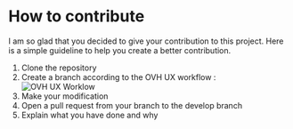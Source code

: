 # How to contribute

I am so glad that you decided to give your contribution to this project. Here is a simple guideline to help you create a better contribution.

1. Clone the repository
2. Create a branch according to the OVH UX workflow : ![OVH UX Worklow](https://miro.medium.com/max/700/1*hiobaGjzqMxRYUjmKazawg.png)
3. Make your modification
4. Open a pull request from your branch to the develop branch
5. Explain what you have done and why
